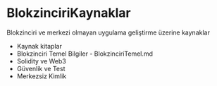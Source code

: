 # BlokzinciriKaynaklar
Blokzinciri  ve merkezi olmayan uygulama geliştirme üzerine kaynaklar

- Kaynak kitaplar
- Blokzinciri Temel Bilgiler - BlokzinciriTemel.md
- Solidity ve Web3
- Güvenlik ve Test
- Merkezsiz Kimlik
